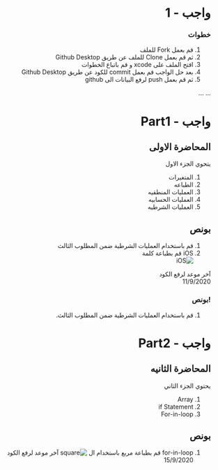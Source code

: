 <div dir="rtl">

# واجب  - 1

### خطوات 


1. قم  بعمل Fork للملف 
2.   ثم قم بعمل Clone للملف عن طريق Github Desktop
3.  افتح الملف على xcode و قم باتباع الخطوات
4.  بعد حل الواجب قم بعمل  commit للكود عن طريق Github Desktop
5.  ثم قم بعمل push لرفع البيانات الى github

...
...
# واجب  - Part1 
## المحاضرة الاولى
 يتحوي الجزء الاول 
1. المتغيرات
2. الطباعه
3. العمليات المنطقيه
4. العمليات الحسابيه
5. العمليات الشرطيه
## بونص
1. قم باستخدام العمليات الشرطية ضمن المطلوب الثالث
2. iOS قم بطباعة كلمة  
![iOS](https://github.com/kuwaitcodes/ios-hw-1/blob/master/ios.png)


آخر موعد لرفع الكود\
11/9/2020

### !بونص 
1.  قم باستخدام العمليات الشرطية ضمن المطلوب الثالث.

# واجب  - Part2
## المحاضرة الثانيه
يحتوي الجزء الثاني 
1. Array
2. if Statement 
3. For-in-loop
## بونص
1. for-in-loop قم بطباعة مربع باستخدام ال 
![square](https://github.com/kuwaitcodes/ios-hw-1/blob/master/square.png)
آخر موعد لرفع الكود\
15/9/2020

</div>
